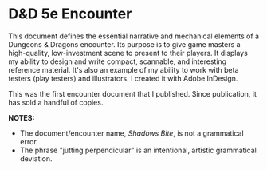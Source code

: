 # D&D 5e Encounter

This document defines the essential narrative and mechanical elements of a Dungeons & Dragons encounter.
Its purpose is to give game masters a high-quality, low-investment scene to present to their players. It
displays my ability to design and write compact, scannable, and interesting reference material. It's also
an example of my ability to work with beta testers (play testers) and illustrators. I created it with
Adobe InDesign.

This was the first encounter document that I published. Since publication, it has sold a handful of copies.

**NOTES:**
- The document/encounter name, *Shadows Bite*, is not a grammatical error.
- The phrase "jutting perpendicular" is an intentional, artistic grammatical deviation.
